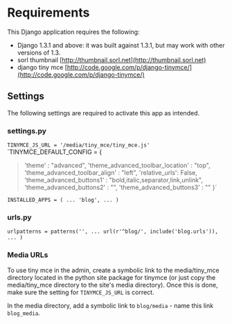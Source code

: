 # Requirements

This Django application requires the following:

* Django 1.3.1 and above: it was built against 1.3.1, but may work with other versions of 1.3.
* sorl thumbnail [http://thumbnail.sorl.net](http://thumbnail.sorl.net)
* django tiny mce [http://code.google.com/p/django-tinymce/](http://code.google.com/p/django-tinymce/)


## Settings

The following settings are required to activate this app as intended.

### settings.py

`TINYMCE_JS_URL = '/media/tiny_mce/tiny_mce.js'`
`TINYMCE_DEFAULT_CONFIG = {
>	'theme' : "advanced", 
	'theme_advanced_toolbar_location' : "top",
	'theme_advanced_toolbar_align' : "left",
	'relative_urls': False,
	'theme_advanced_buttons1' : "bold,italic,separator,link,unlink",
	'theme_advanced_buttons2' : "",
	'theme_advanced_buttons3' : ""
}`

`INSTALLED_APPS = (
    ...
    'blog',
    ...
)`

### urls.py

`urlpatterns = patterns('',
	...
    url(r'^blog/', include('blog.urls')),
    ...
)`

### Media URLs

To use tiny mce in the admin, create a symbolic link to the media/tiny_mce directory located in the python site package for tinymce (or just copy the media/tiny_mce directory to the site's media directory). Once this is done, make sure the setting for `TINYMCE_JS_URL` is correct.

In the media directory, add a symbolic link to `blog/media` - name this link `blog_media`.

